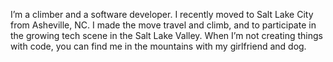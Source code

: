I’m a climber and a software developer. I recently moved to Salt Lake City from Asheville, NC. I made the move travel and climb, and to participate in the growing tech scene in the Salt Lake Valley. When I’m not creating things with code, you can find me in the mountains with my girlfriend and dog.
